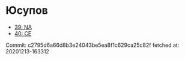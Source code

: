 # Юсупов
- [39: NA](39.md)
- [40: CE](40.md)

Commit: c2795d6a66d8b3e24043be5ea8f1c629ca25c82f
 fetched at: 20201213-163312
